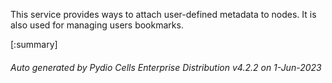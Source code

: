 






This service provides ways to attach user-defined metadata to nodes. It is also used for managing users bookmarks.

[:summary]

###### Auto generated by Pydio Cells Enterprise Distribution v4.2.2 on 1-Jun-2023
